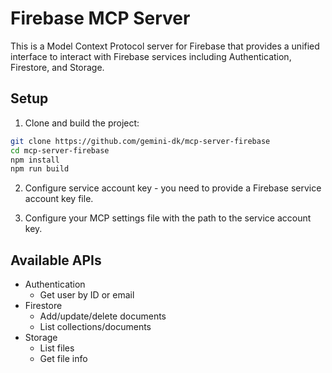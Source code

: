# Firebase MCP Server

This is a Model Context Protocol server for Firebase that provides a unified interface to interact with Firebase services including Authentication, Firestore, and Storage.

## Setup

1. Clone and build the project:
```bash
git clone https://github.com/gemini-dk/mcp-server-firebase
cd mcp-server-firebase
npm install
npm run build
```

2. Configure service account key - you need to provide a Firebase service account key file.

3. Configure your MCP settings file with the path to the service account key.

## Available APIs

- Authentication
  - Get user by ID or email
- Firestore
  - Add/update/delete documents
  - List collections/documents
- Storage
  - List files
  - Get file info
